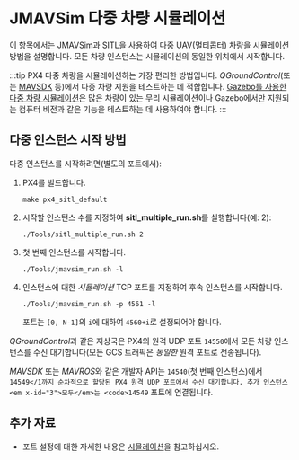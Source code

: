 # JMAVSim 다중 차량 시뮬레이션

이 항목에서는 JMAVSim과 SITL을 사용하여 다중 UAV(멀티콥터) 차량을 시뮬레이션 방법을 설명합니다. 모든 차량 인스턴스는 시뮬레이션의 동일한 위치에서 시작합니다.

:::tip PX4 다중 차량을 시뮬레이션하는 가장 편리한 방법입니다. *QGroundControl*(또는 [MAVSDK](https://mavsdk.mavlink.io/) 등)에서 다중 차량 지원을 테스트하는 데 적합합니다. [Gazebo를 사용한 다중 차량 시뮬레이션](../simulation/multi-vehicle-simulation.md)은 많은 차량이 있는 무리 시뮬레이션이나 Gazebo에서만 지원되는 컴퓨터 비전과 같은 기능을 테스트하는 데 사용하여야 합니다.
:::


## 다중 인스턴스 시작 방법

다중 인스턴스를 시작하려면(별도의 포트에서):

1. PX4를 빌드합니다.
   ```
   make px4_sitl_default
   ```
1. 시작할 인스턴스 수를 지정하여 **sitl_multiple_run.sh**를 실행합니다(예: 2):
   ```
   ./Tools/sitl_multiple_run.sh 2
   ```
1. 첫 번째 인스턴스를 시작합니다.
   ```
   ./Tools/jmavsim_run.sh -l
   ```
1. 인스턴스에 대한 *시뮬레이션* TCP 포트를 지정하여 후속 인스턴스를 시작합니다.
   ```
   ./Tools/jmavsim_run.sh -p 4561 -l
   ```
   포트는 `[0, N-1]`의 `i`에 대하여 `4560+i`로 설정되어야 합니다.

*QGroundControl*과 같은 지상국은 PX4의 원격 UDP 포트 `14550`에서 모든 차량 인스턴스를 수신 대기합니다(모든 GCS 트래픽은 *동일한* 원격 포트로 전송됩니다).

*MAVSDK* 또는 *MAVROS*와 같은 개발자 API는 `14540`(첫 번째 인스턴스)에서 `14549</1까지 순차적으로 할당된 PX4 원격 UDP 포트에서 수신 대기합니다.
추가 인스턴스 <em x-id="3">모두</em>는 <code>14549` 포트에 연결됩니다.

## 추가 자료

* 포트 설정에 대한 자세한 내용은 [시뮬레이션](../simulation/README.md)을 참고하십시오.
